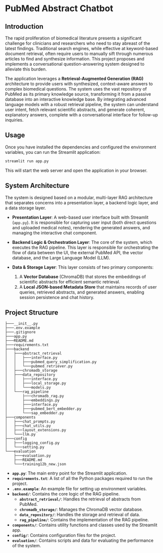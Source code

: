 # PubMed Abstract Chatbot

## Introduction

The rapid proliferation of biomedical literature presents a significant challenge for clinicians and researchers who need to stay abreast of the latest findings. Traditional search engines, while effective at keyword-based document retrieval, often require users to manually sift through numerous articles to find and synthesize information. This project proposes and implements a conversational question-answering system designed to alleviate this burden.

The application leverages a **Retrieval-Augmented Generation (RAG)** architecture to provide users with synthesized, context-aware answers to complex biomedical questions. The system uses the vast repository of PubMed as its primary knowledge source, transforming it from a passive database into an interactive knowledge base. By integrating advanced language models with a robust retrieval pipeline, the system can understand user intent, fetch relevant scientific abstracts, and generate coherent, explanatory answers, complete with a conversational interface for follow-up inquiries.

## Usage

Once you have installed the dependencies and configured the environment variables, you can run the Streamlit application:

```bash
streamlit run app.py
```

This will start the web server and open the application in your browser.

## System Architecture

The system is designed based on a modular, multi-layer RAG architecture that separates concerns into a presentation layer, a backend logic layer, and a data storage layer.

-   **Presentation Layer**: A web-based user interface built with Streamlit (`app.py`). It is responsible for capturing user input (both direct questions and uploaded medical notes), rendering the generated answers, and managing the interactive chat component.

-   **Backend Logic & Orchestration Layer**: The core of the system, which executes the RAG pipeline. This layer is responsible for orchestrating the flow of data between the UI, the external PubMed API, the vector database, and the Large Language Model (LLM).

-   **Data & Storage Layer**: This layer consists of two primary components:
    1.  A **Vector Database** (ChromaDB) that stores the embeddings of scientific abstracts for efficient semantic retrieval.
    2.  A **Local JSON-based Metadata Store** that maintains records of user queries, retrieved abstracts, and generated answers, enabling session persistence and chat history.


## Project Structure

```
├───__init__.py
├───.env.example
├───.gitignore
├───app.py
├───README.md
├───requirements.txt
├───backend
│   ├───abstract_retrieval
│   │   ├───interface.py
│   │   ├───pubmed_query_simplification.py
│   │   └───pubmed_retriever.py
│   ├───chromadb_storage
│   ├───data_repository
│   │   ├───interface.py
│   │   ├───local_storage.py
│   │   └───models.py
│   └───rag_pipeline
│       ├───chromadb_rag.py
│       ├───embeddings.py
│       ├───interface.py
│       ├───pubmed_bert_embedder.py
│       └───sap_embedder.py
├───components
│   ├───chat_prompts.py
│   ├───chat_utils.py
│   ├───layout_extensions.py
│   └───llm.py
├───config
│   ├───logging_config.py
│   └───setting.py
└───evaluation
    ├───evaluation.py
    ├───README.md
    └───training12b_new.json
```

-   **`app.py`**: The main entry point for the Streamlit application.
-   **`requirements.txt`**: A list of all the Python packages required to run the project.
-   **`.env.example`**: An example file for setting up environment variables.
-   **`backend/`**: Contains the core logic of the RAG pipeline.
    -   **`abstract_retrieval/`**: Handles the retrieval of abstracts from PubMed.
    -   **`chromadb_storage/`**: Manages the ChromaDB vector database.
    -   **`data_repository/`**: Handles the storage and retrieval of data.
    -   **`rag_pipeline/`**: Contains the implementation of the RAG pipeline.
-   **`components/`**: Contains utility functions and classes used by the Streamlit app.
-   **`config/`**: Contains configuration files for the project.
-   **`evaluation/`**: Contains scripts and data for evaluating the performance of the system.
